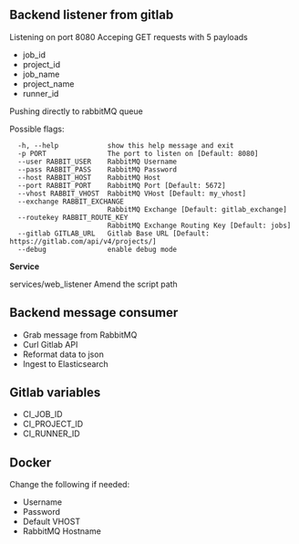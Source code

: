 ## Backend listener from gitlab

Listening on port 8080
Acceping GET requests with 5 payloads

- job_id
- project_id
- job_name
- project_name
- runner_id

Pushing directly to rabbitMQ queue

Possible flags:
```
  -h, --help            show this help message and exit
  -p PORT               The port to listen on [Default: 8080]
  --user RABBIT_USER    RabbitMQ Username
  --pass RABBIT_PASS    RabbitMQ Password
  --host RABBIT_HOST    RabbitMQ Host
  --port RABBIT_PORT    RabbitMQ Port [Default: 5672]
  --vhost RABBIT_VHOST  RabbitMQ VHost [Default: my_vhost]
  --exchange RABBIT_EXCHANGE
                        RabbitMQ Exchange [Default: gitlab_exchange]
  --routekey RABBIT_ROUTE_KEY
                        RabbitMQ Exchange Routing Key [Default: jobs]
  --gitlab GITLAB_URL   Gitlab Base URL [Default: https://gitlab.com/api/v4/projects/]
  --debug               enable debug mode
```

**Service**

services/web_listener
Amend the script path


## Backend message consumer

- Grab message from RabbitMQ
- Curl Gitlab API
- Reformat data to json
- Ingest to Elasticsearch


## Gitlab variables
- CI_JOB_ID
- CI_PROJECT_ID
- CI_RUNNER_ID


## Docker

Change the following if needed:
- Username
- Password
- Default VHOST
- RabbitMQ Hostname